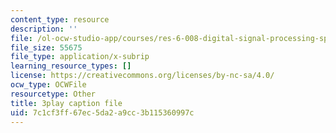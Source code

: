 ```yaml
---
content_type: resource
description: ''
file: /ol-ocw-studio-app/courses/res-6-008-digital-signal-processing-spring-2011/7c1cf3ff67ec5da2a9cc3b115360997c_JtJ3v__Rx7E.vtt
file_size: 55675
file_type: application/x-subrip
learning_resource_types: []
license: https://creativecommons.org/licenses/by-nc-sa/4.0/
ocw_type: OCWFile
resourcetype: Other
title: 3play caption file
uid: 7c1cf3ff-67ec-5da2-a9cc-3b115360997c
---
```

